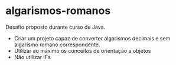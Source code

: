 # algarismos-romanos
Desafio proposto durante curso de Java.
- Criar um projeto capaz de converter algarismos decimais e sem algarismo romano correspondente.
- Utilizar ao máximo os conceitos de orientação a objetos
- Não utilizar IFs
